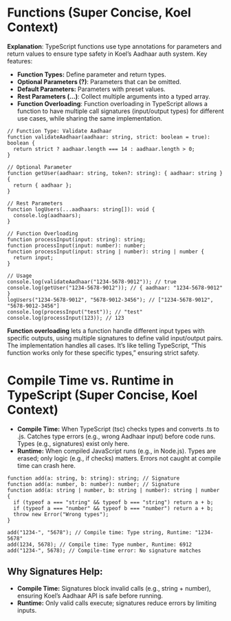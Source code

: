 # Functions (Super Concise, Koel Context)
**Explanation**: TypeScript functions use type annotations for parameters and return values to ensure type safety in Koel’s Aadhaar auth system. Key features:
- **Function Types:** Define parameter and return types.
- **Optional Parameters (?)**: Parameters that can be omitted.
- **Default Parameters:** Parameters with preset values.
- **Rest Parameters (...)**: Collect multiple arguments into a typed array.
- **Function Overloading**: Function overloading in TypeScript allows a function to have multiple call signatures (input/output types) for different use cases, while sharing the same implementation.
```
// Function Type: Validate Aadhaar
function validateAadhaar(aadhaar: string, strict: boolean = true): boolean {
  return strict ? aadhaar.length === 14 : aadhaar.length > 0;
}

// Optional Parameter
function getUser(aadhaar: string, token?: string): { aadhaar: string } {
  return { aadhaar };
}

// Rest Parameters
function logUsers(...aadhaars: string[]): void {
  console.log(aadhaars);
}

// Function Overloading
function processInput(input: string): string;
function processInput(input: number): number;
function processInput(input: string | number): string | number {
  return input;
}

// Usage
console.log(validateAadhaar("1234-5678-9012")); // true
console.log(getUser("1234-5678-9012")); // { aadhaar: "1234-5678-9012" }
logUsers("1234-5678-9012", "5678-9012-3456"); // ["1234-5678-9012", "5678-9012-3456"]
console.log(processInput("test")); // "test"
console.log(processInput(123)); // 123
```
**Function overloading** lets a function handle different input types with specific outputs, using multiple signatures to define valid input/output pairs. The implementation handles all cases. It’s like telling TypeScript, “This function works only for these specific types,” ensuring strict safety.

# Compile Time vs. Runtime in TypeScript (Super Concise, Koel Context)
- **Compile Time:** When TypeScript (tsc) checks types and converts .ts to .js. Catches type errors (e.g., wrong Aadhaar input) before code runs. Types (e.g., signatures) exist only here.
- **Runtime:** When compiled JavaScript runs (e.g., in Node.js). Types are erased; only logic (e.g., if checks) matters. Errors not caught at compile time can crash here.
```
function add(a: string, b: string): string; // Signature
function add(a: number, b: number): number; // Signature
function add(a: string | number, b: string | number): string | number {
  if (typeof a === "string" && typeof b === "string") return a + b;
  if (typeof a === "number" && typeof b === "number") return a + b;
  throw new Error("Wrong types");
}

add("1234-", "5678"); // Compile time: Type string, Runtime: "1234-5678"
add(1234, 5678); // Compile time: Type number, Runtime: 6912
add("1234-", 5678); // Compile-time error: No signature matches
```
## Why Signatures Help:
- **Compile Time:** Signatures block invalid calls (e.g., string + number), ensuring Koel’s Aadhaar API is safe before running.
- **Runtime:** Only valid calls execute; signatures reduce errors by limiting inputs.
